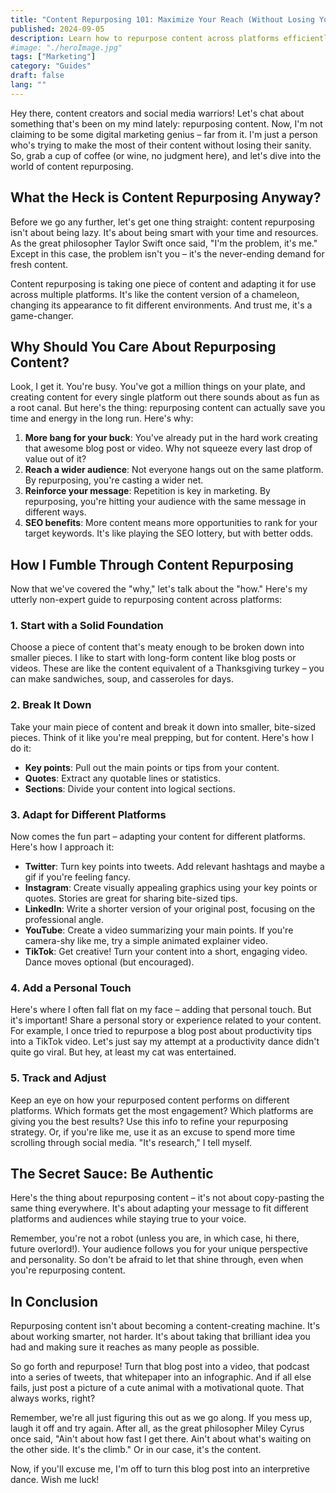 ```yaml
---
title: "Content Repurposing 101: Maximize Your Reach (Without Losing Your Mind)"
published: 2024-09-05
description: Learn how to repurpose content across platforms efficiently. Save time, reach more people, and maintain your sanity in the process.
#image: "./heroImage.jpg"
tags: ["Marketing"]
category: "Guides"
draft: false
lang: ""
---
```



Hey there, content creators and social media warriors! Let's chat about something that's been on my mind lately: repurposing content. Now, I'm not claiming to be some digital marketing genius – far from it. I'm just a person who's trying to make the most of their content without losing their sanity. So, grab a cup of coffee (or wine, no judgment here), and let's dive into the world of content repurposing.


## What the Heck is Content Repurposing Anyway?

Before we go any further, let's get one thing straight: content repurposing isn't about being lazy. It's about being smart with your time and resources. As the great philosopher Taylor Swift once said, "I'm the problem, it's me." Except in this case, the problem isn't you – it's the never-ending demand for fresh content.

Content repurposing is taking one piece of content and adapting it for use across multiple platforms. It's like the content version of a chameleon, changing its appearance to fit different environments. And trust me, it's a game-changer.

## Why Should You Care About Repurposing Content?

Look, I get it. You're busy. You've got a million things on your plate, and creating content for every single platform out there sounds about as fun as a root canal. But here's the thing: repurposing content can actually save you time and energy in the long run. Here's why:

1. **More bang for your buck**: You've already put in the hard work creating that awesome blog post or video. Why not squeeze every last drop of value out of it?
2. **Reach a wider audience**: Not everyone hangs out on the same platform. By repurposing, you're casting a wider net.
3. **Reinforce your message**: Repetition is key in marketing. By repurposing, you're hitting your audience with the same message in different ways.
4. **SEO benefits**: More content means more opportunities to rank for your target keywords. It's like playing the SEO lottery, but with better odds.

## How I Fumble Through Content Repurposing

Now that we've covered the "why," let's talk about the "how." Here's my utterly non-expert guide to repurposing content across platforms:

### 1. Start with a Solid Foundation

Choose a piece of content that's meaty enough to be broken down into smaller pieces. I like to start with long-form content like blog posts or videos. These are like the content equivalent of a Thanksgiving turkey – you can make sandwiches, soup, and casseroles for days.

### 2. Break It Down

Take your main piece of content and break it down into smaller, bite-sized pieces. Think of it like you're meal prepping, but for content. Here's how I do it:

- **Key points**: Pull out the main points or tips from your content.
- **Quotes**: Extract any quotable lines or statistics.
- **Sections**: Divide your content into logical sections.

### 3. Adapt for Different Platforms

Now comes the fun part – adapting your content for different platforms. Here's how I approach it:

- **Twitter**: Turn key points into tweets. Add relevant hashtags and maybe a gif if you're feeling fancy.
- **Instagram**: Create visually appealing graphics using your key points or quotes. Stories are great for sharing bite-sized tips.
- **LinkedIn**: Write a shorter version of your original post, focusing on the professional angle.
- **YouTube**: Create a video summarizing your main points. If you're camera-shy like me, try a simple animated explainer video.
- **TikTok**: Get creative! Turn your content into a short, engaging video. Dance moves optional (but encouraged).

### 4. Add a Personal Touch

Here's where I often fall flat on my face – adding that personal touch. But it's important! Share a personal story or experience related to your content. For example, I once tried to repurpose a blog post about productivity tips into a TikTok video. Let's just say my attempt at a productivity dance didn't quite go viral. But hey, at least my cat was entertained.

### 5. Track and Adjust

Keep an eye on how your repurposed content performs on different platforms. Which formats get the most engagement? Which platforms are giving you the best results? Use this info to refine your repurposing strategy. Or, if you're like me, use it as an excuse to spend more time scrolling through social media. "It's research," I tell myself.

## The Secret Sauce: Be Authentic

Here's the thing about repurposing content – it's not about copy-pasting the same thing everywhere. It's about adapting your message to fit different platforms and audiences while staying true to your voice.

Remember, you're not a robot (unless you are, in which case, hi there, future overlord!). Your audience follows you for your unique perspective and personality. So don't be afraid to let that shine through, even when you're repurposing content.

## In Conclusion

Repurposing content isn't about becoming a content-creating machine. It's about working smarter, not harder. It's about taking that brilliant idea you had and making sure it reaches as many people as possible.

So go forth and repurpose! Turn that blog post into a video, that podcast into a series of tweets, that whitepaper into an infographic. And if all else fails, just post a picture of a cute animal with a motivational quote. That always works, right?

Remember, we're all just figuring this out as we go along. If you mess up, laugh it off and try again. After all, as the great philosopher Miley Cyrus once said, "Ain't about how fast I get there. Ain't about what's waiting on the other side. It's the climb." Or in our case, it's the content.

Now, if you'll excuse me, I'm off to turn this blog post into an interpretive dance. Wish me luck!
